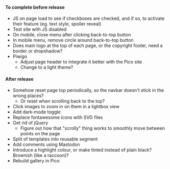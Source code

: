 #### To complete before release
* JS on page load to see if checkboxes are checked, and if so, to activate their feature (eg. text style, spoiler reveal)
* Test site with JS disabled
* On mobile, close menu after clicking back-to-top button
* In mobile menu, remove circle around back-to-top button
* Does main logo at the top of each page, or the copyright footer, need a border or dropshadow?
* Piwigo
	* Adjust page header to integrate it better with the Pico site
	* Change to a light theme?
	
#### After release
* Somehow reset page top periodically, so the navbar doesn't stick in the wrong places?
	* Or reset when scrolling back to the top?
* Click images to zoom in on them in a lightbox view
* Add dark-mode toggle
* Replace fontawesome icons with SVG files
* Get rid of jQuery
	* Figure out how that "scrolly" thing works to smoothly move between points on the page
* Split <HEAD> of templates into reusable segment
* Add comments using Mastodon
* Introduce a highlight colour, or make tinted instead of plain black?  Brownish (like a raccoon)?
* Rebuild gallery in Pico
